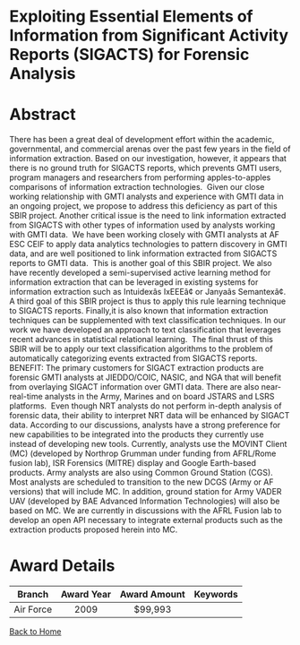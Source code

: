 
Exploiting Essential Elements of Information from Significant Activity Reports (SIGACTS) for Forensic Analysis
==============================================================================================================

# Abstract


There has been a great deal of development effort within the academic, governmental, and commercial arenas over the past few years in the field of information extraction. Based on our investigation, however, it appears that there is no ground truth for SIGACTS reports, which prevents GMTI users, program managers and researchers from performing apples-to-apples comparisons of information extraction technologies.  Given our close working relationship with GMTI analysts and experience with GMTI data in an ongoing project, we propose to address this deficiency as part of this SBIR project. Another critical issue is the need to link information extracted from SIGACTS with other types of information used by analysts working with GMTI data.  We have been working closely with GMTI analysts at AF ESC CEIF to apply data analytics technologies to pattern discovery in GMTI data, and are well positioned to link information extracted from SIGACTS reports to GMTI data.  This is another goal of this SBIR project. We also have recently developed a semi-supervised active learning method for information extraction that can be leveraged in existing systems for information extraction such as Intuidexâs IxEEEâ¢ or Janyaâs Semantexâ¢. A third goal of this SBIR project is thus to apply this rule learning technique to SIGACTS reports. Finally,it is also known that information extraction techniques can be supplemented with text classification techniques. In our work we have developed an approach to text classification that leverages recent advances in statistical relational learning.  The final thrust of this SBIR will be to apply our text classification algorithms to the problem of automatically categorizing events extracted from SIGACTS reports.  BENEFIT: The primary customers for SIGACT extraction products are forensic GMTI analysts at JIEDDO/COIC, NASIC, and NGA that will benefit from overlaying SIGACT information over GMTI data. There are also near-real-time analysts in the Army, Marines and on board JSTARS and LSRS platforms.  Even though NRT analysts do not perform in-depth analysis of forensic data, their ability to interpret NRT data will be enhanced by SIGACT data. According to our discussions, analysts have a strong preference for new capabilities to be integrated into the products they currently use instead of developing new tools. Currently, analysts use the MOVINT Client (MC) (developed by Northrop Grumman under funding from AFRL/Rome fusion lab), ISR Forensics (MITRE) display and Google Earth-based products. Army analysts are also using Common Ground Station (CGS). Most analysts are scheduled to transition to the new DCGS (Army or AF versions) that will include MC. In addition, ground station for Army VADER UAV (developed by BAE Advanced Information Technologies) will also be based on MC. We are currently in discussions with the AFRL Fusion lab to develop an open API necessary to integrate external products such as the extraction products proposed herein into MC.  

# Award Details

|Branch|Award Year|Award Amount|Keywords|
| :---: | :---: | :---: | :---: |
|Air Force|2009|$99,993||
  
  


[Back to Home](https://github.com/chrischow/dod_sbir_awards/Reports/DJ/#1320)